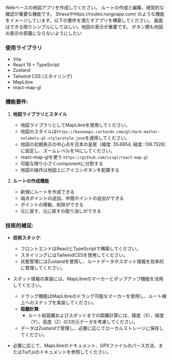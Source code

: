 Webベースの地図アプリを作成してください。 ルートの作成と編集、視覚的な確認が重要な機能です。 
Stravaやhttps://routes.rungoapp.com/ のような機能をイメージしています。以下の要件を満たすアプリを構築してください。
画面はできる限りシンプルにしてほしい。地図の表示が重要です。
ボタン類も地図の表示の邪魔にならないようにしたい


### 使用ライブラリ
- Vite
- React 19 + TypeScript
- Zustand
- Tailwind CSS (スタイリング)
- MapLibre
- react-map-gl



### 機能要件:
1. **地図ライブラリとスタイル**
   - 地図ライブラリとしてMapLibreを使用してください。
   - 地図のスタイルは`https://basemaps.cartocdn.com/gl/dark-matter-nolabels-gl-style/style.json`を適用してください。
   - 地図の初期表示の中心点を日本の皇居（緯度: 35.6854, 経度: 139.7528）に設定し、ズームレベルを14にしてください。
   - react-map-glを使う `https://github.com/visgl/react-map-gl`
   - 可能な限り小さくcomponentに分割する
   - 地図の操作は地図上にアイコンボタンを配置する

2. **ルートの作成機能**
   - 新規にルートを作成できる
   - 端点ポイントの追加、中間ポイントの追加ができる
   - ポイントの移動、削除ができる
   - 元に戻す、元に戻すの取り消しができる


### 技術的補足:
- **技術スタック**:
  - フロントエンドはReactとTypeScriptで構築してください。
  - スタイリングにはTailwindCSSを使用してください。
  - 状態管理にはZustandを使用し、ルートデータやスポット情報を効率的に管理してください。
  
- スポット情報の実装には、MapLibreのマーカーとポップアップ機能を活用してください。
  - ドラッグ機能はMapLibreのドラッグ可能なマーカーを使用し、ルート線上へのスナップを実装してください。
  - **距離計算**:
    - ルート総距離およびスポットまでの距離計算には、緯度（X）、経度（Y）、高度（Z）の3次元データを考慮してください。
  - データはZustandで管理し、必要に応じてローカルストレージに保存してください。
- 必要に応じて、MapLibreのドキュメント、GPXファイルのパース方法、またはTurf.jsのドキュメントを参照してください。
